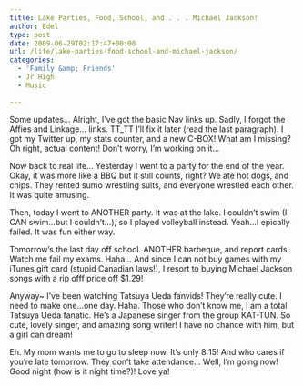 ```yaml
---
title: Lake Parties, Food, School, and . . . Michael Jackson!
author: Edel
type: post
date: 2009-06-29T02:17:47+00:00
url: /life/lake-parties-food-school-and-michael-jackson/
categories:
  - 'Family &amp; Friends'
  - Jr High
  - Music

---
```

Some updates&#8230; Alright, I&#8217;ve got the basic Nav links up. Sadly, I forgot the Affies and Linkage&#8230; links. TT_TT I&#8217;ll fix it later (read the last paragraph). I got my Twitter up, my stats counter, and a new C-BOX! What am I missing? Oh right, actual content! Don&#8217;t worry, I&#8217;m working on it&#8230;

Now back to real life&#8230; Yesterday I went to a party for the end of the year. Okay, it was more like a BBQ but it still counts, right? We ate hot dogs, and chips. They rented sumo wrestling suits, and everyone wrestled each other. It was quite amusing.

Then, today I went to ANOTHER party. It was at the lake. I couldn&#8217;t swim (I CAN swim&#8230;but I couldn&#8217;t&#8230;), so I played volleyball instead. Yeah&#8230;I epically failed. It was fun either way.

Tomorrow&#8217;s the last day off school. ANOTHER barbeque, and report cards. Watch me fail my exams. Haha&#8230; And since I can not buy games with my iTunes gift card (stupid Canadian laws!), I resort to buying Michael Jackson songs with a rip offf price off $1.29!

Anyway~ I&#8217;ve been watching Tatsuya Ueda fanvids! They&#8217;re really cute. I need to make one&#8230;one day. Haha. Those who don&#8217;t know me, I am a total Tatsuya Ueda fanatic. He&#8217;s a Japanese singer from the group KAT-TUN. So cute, lovely singer, and amazing song writer! I have no chance with him, but a girl can dream!

Eh. My mom wants me to go to sleep now. It&#8217;s only 8:15! And who cares if you&#8217;re late tomorrow. They don&#8217;t take attendance&#8230; Well, I&#8217;m going now! Good night (how is it night time?)! Love ya!

<ol class="footnote">
</ol>